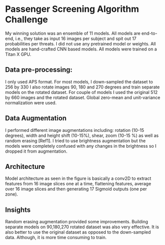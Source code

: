 # Passenger Screening Algorithm Challenge

My winning solution was an ensemble of 11 models. All models are end-to-end, i.e., they take as input 16 images per subject and spit out 17 probabilities per threats. I did not use any pretrained model or weights. All models are hand-crafted CNN based models. All models were trained on a Titan X GPU.

## Data pre-processing:
I only used APS format.
For most models, I down-sampled the dataset to 256 by 330
I also rotate images 90, 180 and 270 degrees and train separate models on the rotated dataset.
For couple of models I used the original 512 by 660 images and the rotated dataset.
Global zero-mean and unit-variance normalization were used.

## Data Augmentation
I performed different image augmentations including: rotation (10-15 degrees), width and height shift (10-15%), shear, zoom (10-15 %) as well as random erasing [Ref1]. I tried to use brightness augmentation but the models were completely confused with any changes in the brightness so I dropped it from augmentation.

## Architecture
Model architecture as seen in the figure is basically a conv2D to extract features from 16 image slices one at a time, flattening features, average over 16 image slices and then generating 17 Sigmoid outputs (one per zone). 

## Insights
Random erasing augmentation provided some improvements. Building separate models on 90,180,270 rotated dataset was also very effective. It is also better to use the original dataset as opposed to the down-sampled data. Although, it is more time consuming to train. 
